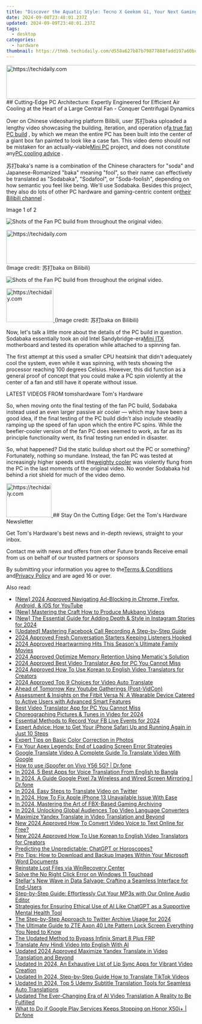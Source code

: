 ```yaml
---
title: "Discover the Aquatic Style: Tecno X Geekom G1, Your Next Gaming Unit with Liquid Cooling & Intel I9 Processor"
date: 2024-09-08T23:48:01.237Z
updated: 2024-09-09T23:48:01.237Z
tags:
  - desktop
categories:
  - hardware
thumbnail: https://thmb.techidaily.com/d558a627b87b79877888fadd197a60bce9f9f188240e22025a6fa593d0f053ec.jpg
---
```


<!-- affiliate ads begin -->
<a href="https://ephamedtechinc.pxf.io/c/5597632/2126492/26400" target="_top" id="2126492">
  <img src="//a.impactradius-go.com/display-ad/26400-2126492" border="0" alt="https://techidaily.com" width="640" height="90"/>
</a>
<img height="0" width="0" src="https://ephamedtechinc.pxf.io/i/5597632/2126492/26400" style="position:absolute;visibility:hidden;" border="0" />
<!-- affiliate ads end -->
## Cutting-Edge PC Architecture: Expertly Engineered for Efficient Air Cooling at the Heart of a Large Central Fan - Conquer Centrifugal Dynamics

Over on Chinese videosharing platform Bilibili, user 苏打baka uploaded a lengthy video showcasing the building, iteration, and operation of[a true fan PC build](https://www.bilibili.com/video/BV1JE421A713/) , by which we mean the entire PC has been built into the center of a giant box fan painted to look like a case fan. This video demo should not be mistaken for an actually-viable[Mini PC](https://www.tomshardware.com/tag/mini-pc) project, and does not constitute any[PC cooling advice](https://www.tomshardware.com/how-to/set-up-pc-case-fans-for-airflow-and-performance) .

 苏打baka's name is a combination of the Chinese characters for "soda" and Japanese-Romanized "baka" meaning "fool", so their name can effectively be translated as "Sodabaka", "Sodafool", or "Soda-foolish", depending on how semantic you feel like being. We'll use Sodabaka. Besides this project, they also do lots of other PC hardware and gaming-centric content on[their Bilibili channel](https://space.bilibili.com/691415738) .

 Image 1 of 2

![Shots of the Fan PC build from throughout the original video.](https://vanilla.futurecdn.net/cyclingnews/media/img/missing-image.svg)

<!-- affiliate ads begin -->
<a href="https://ephamedtechinc.pxf.io/c/5597632/2139322/26400" target="_top" id="2139322">
  <img src="//a.impactradius-go.com/display-ad/26400-2139322" border="0" alt="https://techidaily.com" width="728" height="90"/>
</a>
<img height="0" width="0" src="https://ephamedtechinc.pxf.io/i/5597632/2139322/26400" style="position:absolute;visibility:hidden;" border="0" />
<!-- affiliate ads end -->
 (Image credit: 苏打baka on Bilibili)

![Shots of the Fan PC build from throughout the original video.](https://vanilla.futurecdn.net/cyclingnews/media/img/missing-image.svg)

<!-- affiliate ads begin -->
<a href="https://25home.pxf.io/c/5597632/2123468/16836" target="_top" id="2123468">
  <img src="//a.impactradius-go.com/display-ad/16836-2123468" border="0" alt="https://techidaily.com" width="125" height="90"/>
</a>
<img height="0" width="0" src="https://25home.pxf.io/i/5597632/2123468/16836" style="position:absolute;visibility:hidden;" border="0" />
<!-- affiliate ads end -->
 (Image credit: 苏打baka on Bilibili)

 Now, let's talk a little more about the details of the PC build in question. Sodabaka essentially took an old Intel Sandybridge-era[Mini ITX](https://www.tomshardware.com/best-picks/best-mini-itx-pc-cases) motherboard and tested its operation while attached to a spinning fan.

 The first attempt at this used a smaller CPU heatsink that didn't adequately cool the system, even while it was spinning, with tests showing the processor reaching 100 degrees Celsius. However, this did function as a general proof of concept that you could make a PC spin violently at the center of a fan and still have it operate without issue.

 LATEST VIDEOS FROM tomshardware Tom's Hardware

 So, when moving onto the final testing of the fan PC build, Sodabaka instead used an even larger passive air cooler — which may have been a good idea, if the final testing of the PC build didn't also include steadily ramping up the speed of fan upon which the entire PC spins. While the beefier-cooler version of the fan PC does seemed to work, as far as its principle functionality went, its final testing run ended in disaster.

 So, what happened? Did the static buildup short out the PC or something? Fortunately, nothing so mundane. Instead, the fan PC was tested at increasingly higher speeds until the[weighty cooler](https://www.tomshardware.com/news/noctua-fanless-cooler-enters-production) was violently flung from the PC in the last moments of the original video. No wonder Sodabaka hid behind a riot shield for much of the video demo.

<!-- affiliate ads begin -->
<a href="https://25home.pxf.io/c/5597632/2123467/16836" target="_top" id="2123467">
  <img src="//a.impactradius-go.com/display-ad/16836-2123467" border="0" alt="https://techidaily.com" width="120" height="90"/>
</a>
<img height="0" width="0" src="https://25home.pxf.io/i/5597632/2123467/16836" style="position:absolute;visibility:hidden;" border="0" />
<!-- affiliate ads end -->
## Stay On the Cutting Edge: Get the Tom's Hardware Newsletter

 Get Tom's Hardware's best news and in-depth reviews, straight to your inbox.

 Contact me with news and offers from other Future brands  Receive email from us on behalf of our trusted partners or sponsors

 By submitting your information you agree to the[Terms & Conditions](https://futureplc.com/terms-conditions/) and[Privacy Policy](https://futureplc.com/privacy-policy/) and are aged 16 or over.


<ins class="adsbygoogle"
     style="display:block"
     data-ad-format="autorelaxed"
     data-ad-client="ca-pub-7571918770474297"
     data-ad-slot="1223367746"></ins>



<ins class="adsbygoogle"
     style="display:block"
     data-ad-client="ca-pub-7571918770474297"
     data-ad-slot="8358498916"
     data-ad-format="auto"
     data-full-width-responsive="true"></ins>

<span class="atpl-alsoreadstyle">Also read:</span>
<div><ul>
<li><a href="https://youtube-data.techidaily.com/024-approved-navigating-ad-blocking-in-chrome-firefox-android-and-ios-for-youtube/"><u>[New] 2024 Approved  Navigating Ad-Blocking in Chrome, Firefox, Android, & iOS for YouTube</u></a></li>
<li><a href="https://facebook-video-share.techidaily.com/new-mastering-the-craft-how-to-produce-mukbang-videos/"><u>[New] Mastering the Craft  How to Produce Mukbang Videos</u></a></li>
<li><a href="https://instagram-videos.techidaily.com/new-the-essential-guide-for-adding-depth-and-style-in-instagram-stories-for-2024/"><u>[New] The Essential Guide for Adding Depth & Style in Instagram Stories for 2024</u></a></li>
<li><a href="https://screen-sharing-recording.techidaily.com/updated-mastering-facebook-call-recording-a-step-by-step-guide/"><u>[Updated] Mastering Facebook Call Recording  A Step-by-Step Guide</u></a></li>
<li><a href="https://fox-hovers.techidaily.com/2024-approved-fresh-conversation-starters-keeping-listeners-hooked/"><u>2024 Approved  Fresh Conversation Starters  Keeping Listeners Hooked</u></a></li>
<li><a href="https://some-knowledge.techidaily.com/2024-approved-heartwarming-hits-this-seasons-ultimate-family-movies/"><u>2024 Approved  Heartwarming Hits  This Season's Ultimate Family Movies</u></a></li>
<li><a href="https://extra-guidance.techidaily.com/2024-approved-optimize-memory-retention-using-mematics-solution/"><u>2024 Approved  Optimize Memory Retention Using Mematic's Solution</u></a></li>
<li><a href="https://ai-video.techidaily.com/2024-approved-best-video-translator-app-for-pc-you-cannot-miss/"><u>2024 Approved Best Video Translator App for PC You Cannot Miss</u></a></li>
<li><a href="https://ai-video.techidaily.com/2024-approved-how-to-use-korean-to-english-video-translators-for-creators/"><u>2024 Approved How To Use Korean to English Video Translators for Creators</u></a></li>
<li><a href="https://ai-video.techidaily.com/2024-approved-top-9-choices-for-video-auto-translate/"><u>2024 Approved Top 9 Choices for Video Auto Translate</u></a></li>
<li><a href="https://youtube-docs.techidaily.com/-of-tomorrow-key-youtube-gatherings-post-vidcon/"><u>Ahead of Tomorrow  Key Youtube Gatherings (Post-VidCon)</u></a></li>
<li><a href="https://ai-video.techidaily.com/assessment-and-insights-on-the-fitbit-versa-n-a-wearable-device-catered-to-active-users-with-advanced-smart-features/"><u>Assessment & Insights on the Fitbit Versa N: A Wearable Device Catered to Active Users with Advanced Smart Features</u></a></li>
<li><a href="https://ai-video.techidaily.com/best-video-translator-app-for-pc-you-cannot-miss/"><u>Best Video Translator App for PC You Cannot Miss</u></a></li>
<li><a href="https://fox-boxes.techidaily.com/choreographing-pictures-and-tunes-in-video-for-2024/"><u>Choreographing Pictures & Tunes in Video for 2024</u></a></li>
<li><a href="https://screen-recording.techidaily.com/essential-methods-to-record-your-fb-live-events-for-2024/"><u>Essential Methods to Record Your FB Live Events for 2024</u></a></li>
<li><a href="https://ai-video.techidaily.com/expert-advice-how-to-get-your-iphone-safari-up-and-running-again-in-just-10-steps/"><u>Expert Advice: How to Get Your iPhone Safari Up and Running Again in Just 10 Steps</u></a></li>
<li><a href="https://extra-hints.techidaily.com/expert-tips-on-basic-color-correction-in-photos/"><u>Expert Tips on Basic Color Correction in Photos</u></a></li>
<li><a href="https://win-blog.techidaily.com/fix-your-apex-legends-end-of-loading-screen-error-strategies/"><u>Fix Your Apex Legends: End of Loading Screen Error Strategies</u></a></li>
<li><a href="https://ai-video.techidaily.com/google-translate-video-a-complete-guide-to-translate-video-with-google/"><u>Google Translate Video A Complete Guide To Translate Video With Google</u></a></li>
<li><a href="https://change-location.techidaily.com/how-to-use-ispoofer-on-vivo-y56-5g-drfone-by-drfone-virtual-android/"><u>How to use iSpoofer on Vivo Y56 5G? | Dr.fone</u></a></li>
<li><a href="https://ai-video.techidaily.com/in-2024-5-best-apps-for-voice-translation-from-english-to-bangla/"><u>In 2024, 5 Best Apps for Voice Translation From English to Bangla</u></a></li>
<li><a href="https://screen-mirror.techidaily.com/in-2024-a-guide-google-pixel-7a-wireless-and-wired-screen-mirroring-drfone-by-drfone-android/"><u>In 2024, A Guide Google Pixel 7a Wireless and Wired Screen Mirroring | Dr.fone</u></a></li>
<li><a href="https://ai-video.techidaily.com/in-2024-easy-steps-to-translate-video-on-twitter/"><u>In 2024, Easy Steps to Translate Video on Twitter</u></a></li>
<li><a href="https://ios-unlock.techidaily.com/in-2024-how-to-fix-apple-iphone-13-unavailable-issue-with-ease-by-drfone-ios/"><u>In 2024, How To Fix Apple iPhone 13 Unavailable Issue With Ease</u></a></li>
<li><a href="https://screen-capture.techidaily.com/in-2024-mastering-the-art-of-fbx-based-gaming-archiving/"><u>In 2024, Mastering the Art of FBX-Based Gaming Archiving</u></a></li>
<li><a href="https://ai-video.techidaily.com/in-2024-unlocking-global-audiences-top-video-language-converters/"><u>In 2024, Unlocking Global Audiences Top Video Language Converters</u></a></li>
<li><a href="https://ai-video.techidaily.com/maximize-yandex-translate-in-video-translation-and-beyond/"><u>Maximize Yandex Translate in Video Translation and Beyond</u></a></li>
<li><a href="https://ai-video.techidaily.com/new-2024-approved-how-to-convert-video-voice-to-text-online-for-free/"><u>New 2024 Approved How To Convert Video Voice to Text Online for Free?</u></a></li>
<li><a href="https://ai-video.techidaily.com/new-2024-approved-how-to-use-korean-to-english-video-translators-for-creators/"><u>New 2024 Approved How To Use Korean to English Video Translators for Creators</u></a></li>
<li><a href="https://ai-video.techidaily.com/predicting-the-unpredictable-chatgpt-or-horoscopes/"><u>Predicting the Unpredictable: ChatGPT or Horoscopes?</u></a></li>
<li><a href="https://ai-video.techidaily.com/pro-tips-how-to-download-and-backup-images-within-your-microsoft-word-documents/"><u>Pro Tips: How to Download and Backup Images Within Your Microsoft Word Documents</u></a></li>
<li><a href="https://ai-video.techidaily.com/reinstate-lost-files-via-winrecovery-center/"><u>Reinstate Lost Files via WinRecovery Center</u></a></li>
<li><a href="https://ai-video.techidaily.com/solve-the-no-right-click-error-on-windows-11-touchpad/"><u>Solve the No Right Click Error on Windows 11 Touchpad</u></a></li>
<li><a href="https://ai-video.techidaily.com/stellars-new-wave-in-data-salvage-crafting-a-seamless-interface-for-end-users/"><u>Stellar's New Wave in Data Salvage: Crafting a Seamless Interface for End-Users</u></a></li>
<li><a href="https://media-tips.techidaily.com/step-by-step-guide-effortlessly-cut-your-mp3s-with-our-online-audio-editor/"><u>Step-by-Step Guide: Effortlessly Cut Your MP3s with Our Online Audio Editor</u></a></li>
<li><a href="https://ai-video.techidaily.com/strategies-for-ensuring-ethical-use-of-ai-like-chatgpt-as-a-supportive-mental-health-tool/"><u>Strategies for Ensuring Ethical Use of AI Like ChatGPT as a Supportive Mental Health Tool</u></a></li>
<li><a href="https://twitter-videos.techidaily.com/the-step-by-step-approach-to-twitter-archive-usage-for-2024/"><u>The Step-by-Step Approach to Twitter Archive Usage for 2024</u></a></li>
<li><a href="https://unlock-android.techidaily.com/the-ultimate-guide-to-zte-axon-40-lite-pattern-lock-screen-everything-you-need-to-know-by-drfone-android/"><u>The Ultimate Guide to ZTE Axon 40 Lite Pattern Lock Screen Everything You Need to Know</u></a></li>
<li><a href="https://bypass-frp.techidaily.com/the-updated-method-to-bypass-infinix-smart-8-plus-frp-by-drfone-android/"><u>The Updated Method to Bypass Infinix Smart 8 Plus FRP</u></a></li>
<li><a href="https://ai-video.techidaily.com/translate-any-hindi-video-into-english-with-ai/"><u>Translate Any Hindi Video Into English With AI</u></a></li>
<li><a href="https://ai-video.techidaily.com/updated-2024-approved-maximize-yandex-translate-in-video-translation-and-beyond/"><u>Updated 2024 Approved Maximize Yandex Translate in Video Translation and Beyond</u></a></li>
<li><a href="https://ai-video.techidaily.com/updated-in-2024-an-exhaustive-list-of-lip-sync-apps-for-vibrant-video-creation/"><u>Updated In 2024, An Exhaustive List of Lip Sync Apps for Vibrant Video Creation</u></a></li>
<li><a href="https://ai-video.techidaily.com/updated-in-2024-step-by-step-guide-how-to-translate-tiktok-videos/"><u>Updated In 2024, Step-by-Step Guide How to Translate TikTok Videos</u></a></li>
<li><a href="https://ai-video.techidaily.com/updated-in-2024-top-5-udemy-subtitle-translation-tools-for-seamless-auto-translations/"><u>Updated In 2024, Top 5 Udemy Subtitle Translation Tools for Seamless Auto Translations</u></a></li>
<li><a href="https://ai-video.techidaily.com/updated-the-ever-changing-era-of-ai-video-translation-a-reality-to-be-fulfilled/"><u>Updated The Ever-Changing Era of AI Video Translation A Reality to Be Fulfilled</u></a></li>
<li><a href="https://howto.techidaily.com/what-to-do-if-google-play-services-keeps-stopping-on-honor-x50iplus-drfone-by-drfone-fix-android-problems-fix-android-problems/"><u>What to Do if Google Play Services Keeps Stopping on Honor X50i+ | Dr.fone</u></a></li>
</ul></div>
